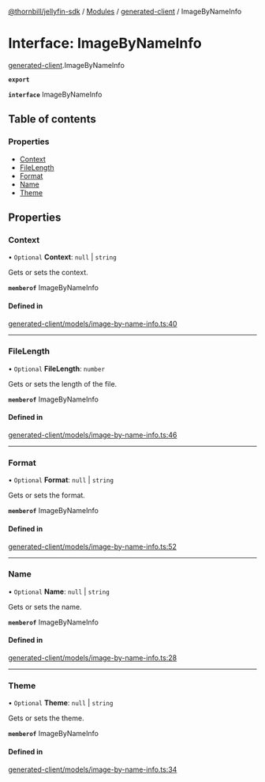 [@thornbill/jellyfin-sdk](../README.md) / [Modules](../modules.md) / [generated-client](../modules/generated_client.md) / ImageByNameInfo

# Interface: ImageByNameInfo

[generated-client](../modules/generated_client.md).ImageByNameInfo

**`export`**

**`interface`** ImageByNameInfo

## Table of contents

### Properties

- [Context](generated_client.ImageByNameInfo.md#context)
- [FileLength](generated_client.ImageByNameInfo.md#filelength)
- [Format](generated_client.ImageByNameInfo.md#format)
- [Name](generated_client.ImageByNameInfo.md#name)
- [Theme](generated_client.ImageByNameInfo.md#theme)

## Properties

### Context

• `Optional` **Context**: ``null`` \| `string`

Gets or sets the context.

**`memberof`** ImageByNameInfo

#### Defined in

[generated-client/models/image-by-name-info.ts:40](https://github.com/thornbill/jellyfin-sdk-typescript/blob/eb13db7/src/generated-client/models/image-by-name-info.ts#L40)

___

### FileLength

• `Optional` **FileLength**: `number`

Gets or sets the length of the file.

**`memberof`** ImageByNameInfo

#### Defined in

[generated-client/models/image-by-name-info.ts:46](https://github.com/thornbill/jellyfin-sdk-typescript/blob/eb13db7/src/generated-client/models/image-by-name-info.ts#L46)

___

### Format

• `Optional` **Format**: ``null`` \| `string`

Gets or sets the format.

**`memberof`** ImageByNameInfo

#### Defined in

[generated-client/models/image-by-name-info.ts:52](https://github.com/thornbill/jellyfin-sdk-typescript/blob/eb13db7/src/generated-client/models/image-by-name-info.ts#L52)

___

### Name

• `Optional` **Name**: ``null`` \| `string`

Gets or sets the name.

**`memberof`** ImageByNameInfo

#### Defined in

[generated-client/models/image-by-name-info.ts:28](https://github.com/thornbill/jellyfin-sdk-typescript/blob/eb13db7/src/generated-client/models/image-by-name-info.ts#L28)

___

### Theme

• `Optional` **Theme**: ``null`` \| `string`

Gets or sets the theme.

**`memberof`** ImageByNameInfo

#### Defined in

[generated-client/models/image-by-name-info.ts:34](https://github.com/thornbill/jellyfin-sdk-typescript/blob/eb13db7/src/generated-client/models/image-by-name-info.ts#L34)
